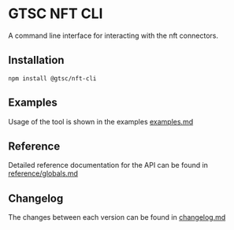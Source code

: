# GTSC NFT CLI

A command line interface for interacting with the nft connectors.

## Installation

```shell
npm install @gtsc/nft-cli
```

## Examples

Usage of the tool is shown in the examples [examples.md](examples.md)

## Reference

Detailed reference documentation for the API can be found in [reference/globals.md](reference/globals.md)

## Changelog

The changes between each version can be found in [changelog.md](changelog.md)
